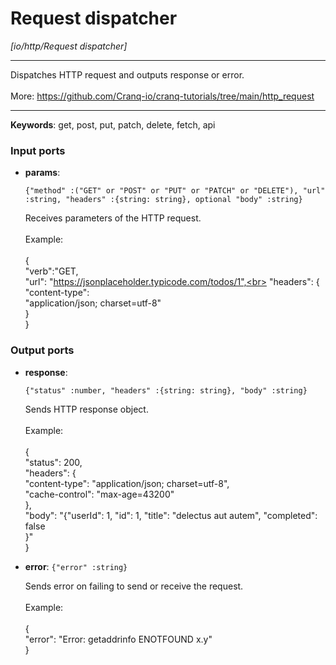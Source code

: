 # Request dispatcher

_[io/http/Request dispatcher]_

---

Dispatches HTTP request and outputs response or error.<br>
<br>
More: https://github.com/Cranq-io/cranq-tutorials/tree/main/http_request<br>

---

__Keywords__: get, post, put, patch, delete, fetch, api

### Input ports

* __params__: 
    ```
    {"method" :("GET" or "POST" or "PUT" or "PATCH" or "DELETE"), "url" :string, "headers" :{string: string}, optional "body" :string}
    ```


    Receives parameters of the HTTP request.<br>
    <br>
    Example:<br>
    <br>
    {<br>
      "verb":"GET,<br>
      "url": "https://jsonplaceholder.typicode.com/todos/1",<br>
      "headers": {<br>
        "content-type": <br>
      "application/json; charset=utf-8"<br>
      }<br>
    }<br>

### Output ports

* __response__: 
    ```
    {"status" :number, "headers" :{string: string}, "body" :string}
    ```


    Sends HTTP response object.<br>
    <br>
    Example:<br>
    <br>
    {<br>
      "status": 200,<br>
      "headers": {<br>
        "content-type": "application/json; charset=utf-8",<br>
        "cache-control": "max-age=43200"<br>
      },<br>
      "body": "{\"userId\": 1, \"id\": 1, \"title\": \"delectus aut autem\",  \"completed\": false<br>
    }"<br>
    }<br>


* __error__: ` {"error" :string} `


    Sends error on failing to send or receive the request.<br>
    <br>
    Example:<br>
    <br>
    {<br>
      "error": "Error: getaddrinfo ENOTFOUND x.y"<br>
    } <br>

